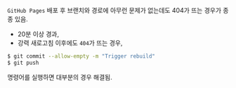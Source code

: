 `GitHub Pages` 배포 후 브랜치와 경로에 아무런 문제가 없는데도 404가 뜨는 경우가 종종 있음.

- 20분 이상 경과,
- 강력 새로고침 이후에도 `404`가 뜨는 경우,

```sh
$ git commit --allow-empty -m "Trigger rebuild"
$ git push
```

명령어를 실행하면 대부분의 경우 해결됨.

